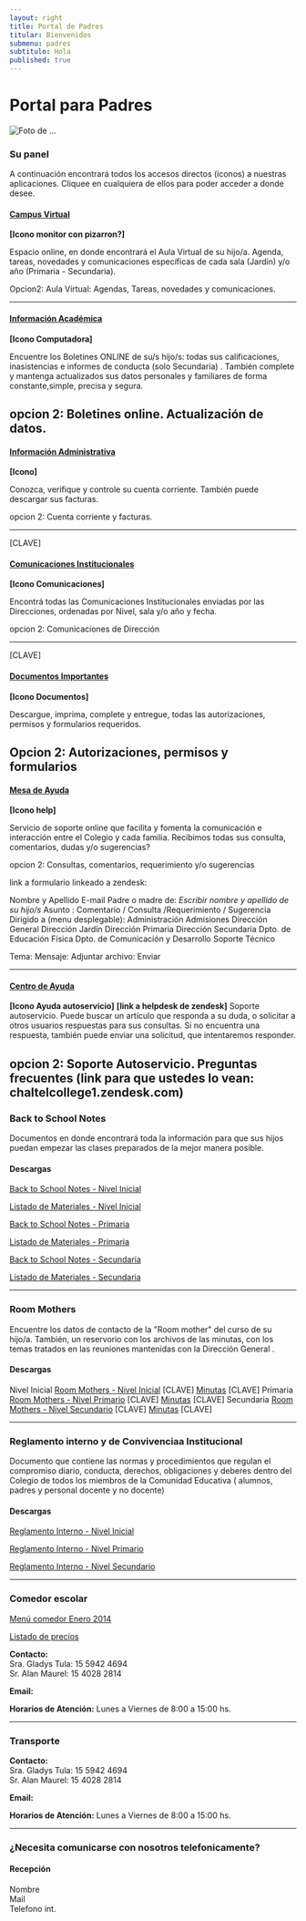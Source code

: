 ```yaml
---
layout: right
title: Portal de Padres
titular: Bienvenidos
submenu: padres
subtitulo: Hola
published: true
---
```


# Portal para Padres
 
![Foto de ...](http://placeimg.com/720/300/people)


### Su panel

A continuación encontrará todos los accesos directos (íconos) a nuestras aplicaciones. Cliquee en cualquiera de ellos para poder acceder a donde desee.


#### [Campus Virtual]()
**[Icono monitor con pizarron?]**

Espacio online, en donde encontrará el Aula Virtual de su hijo/a. Agenda, tareas, novedades y comunicaciones específicas de cada sala (Jardín) y/o año (Primaria - Secundaria). 
  
Opcion2: Aula Virtual: Agendas, Tareas, novedades y comunicaciones.

---

#### [Información Académica]()
**[Icono Computadora]**

Encuentre los Boletines ONLINE de su/s hijo/s: todas sus calificaciones, inasistencias e informes de conducta (solo Secundaria) . También complete y mantenga actualizados sus datos  personales y familiares  de forma constante,simple, precisa y segura.  

opcion 2: Boletines online. Actualización de datos.
---

#### [Información Administrativa]()
**[Icono]**

Conozca, verifique y controle su cuenta corriente. También puede descargar sus facturas. 

opcion 2:  Cuenta corriente y facturas. 

---
[CLAVE]
#### [Comunicaciones Institucionales]()
**[Icono Comunicaciones]**

Encontrá todas las Comunicaciones Institucionales enviadas por las Direcciones, ordenadas por Nivel, sala y/o año y fecha. 

opcion 2: Comunicaciones de Dirección

---
[CLAVE]
#### [Documentos Importantes]()
**[Icono Documentos]**

Descargue, imprima, complete y entregue, todas las autorizaciones, permisos y formularios requeridos. 

Opcion 2: Autorizaciones, permisos y formularios
---


#### [Mesa de Ayuda]()
**[Icono help]**

Servicio de soporte online que facilita y fomenta la comunicación e interacción entre el Colegio y cada familia. Recibimos todas sus consulta, comentarios, dudas y/o sugerencias? 

opcion 2: Consultas, comentarios, requerimiento y/o sugerencias

link a formulario linkeado a zendesk:

Nombre y Apellido
E-mail 
Padre o madre de: 
_Escribir nombre y apellido de su hijo/s_
Asunto  : Comentario / Consulta /Requerimiento / Sugerencia 
Dirigido a  (menu desplegable): Administración
Admisiones
Dirección General
Dirección Jardín
Dirección Primaria
Dirección Secundaria
Dpto. de Educación Física
Dpto. de Comunicación y Desarrollo
Soporte Técnico

Tema: 
Mensaje:
Adjuntar archivo:
Enviar


---

#### [Centro de Ayuda]()
**[Icono Ayuda autoservicio]**
**[link a helpdesk de zendesk]**
Soporte autoservicio. Puede buscar un artículo que responda a su duda,  o solicitar a otros  usuarios respuestas para  sus consultas. Si no encuentra una respuesta, también puede  enviar una solicitud, que intentaremos responder. 

opcion 2: Soporte Autoservicio. Preguntas frecuentes
(link para que ustedes lo vean: chaltelcollege1.zendesk.com)
----

### Back to School Notes

Documentos en donde encontrará toda la información para que sus hijos puedan empezar las clases preparados de la mejor manera posible. 

#### Descargas

[Back to School Notes - Nivel Inicial]() 

[Listado de Materiales - Nivel Inicial]() 

[Back to School Notes - Primaria]()

[Listado de Materiales - Primaria]() 

[Back to School Notes - Secundaria]()

[Listado de Materiales - Secundaria]() 

---


### Room Mothers

Encuentre los datos de contacto de la "Room mother" del curso de su hijo/a. También, un reservorio con los archivos de las minutas, con los temas tratados en las reuniones mantenidas con la Dirección General .  

#### Descargas 

Nivel Inicial
[Room Mothers - Nivel Inicial]() [CLAVE]
[Minutas]() [CLAVE]
Primaria
[Room Mothers - Nivel Primario]() [CLAVE]
[Minutas]() [CLAVE]
Secundaria
[Room Mothers - Nivel Secundario]() [CLAVE]
[Minutas]() [CLAVE]

---

### Reglamento interno y de Convivenciaa Institucional


Documento que contiene las normas y procedimientos que regulan el compromiso diario, conducta, derechos, obligaciones y deberes dentro del Colegio de todos los miembros de la Comunidad Educativa ( alumnos, padres y personal docente y no docente)

#### Descargas

[Reglamento Interno - Nivel Inicial]() 

[Reglamento Interno - Nivel Primario]() 

[Reglamento Interno - Nivel Secundario]()


---


### Comedor escolar

[Menú comedor Enero 2014]()

[Listado de precios]()

**Contacto:** 	
Sra. Gladys Tula: 15 5942 4694  
Sr. Alan Maurel: 15 4028 2814  

**Email:** 

**Horarios de Atención:** Lunes a Viernes de 8:00 a 15:00 hs.

---

### Transporte



**Contacto:** 	
Sra. Gladys Tula: 15 5942 4694  
Sr. Alan Maurel: 15 4028 2814  

**Email:** 

**Horarios de Atención:** Lunes a Viernes de 8:00 a 15:00 hs.


---

### ¿Necesita comunicarse con nosotros telefonicamente?


#### Recepción 
Nombre  
Mail  
Telefono  int.